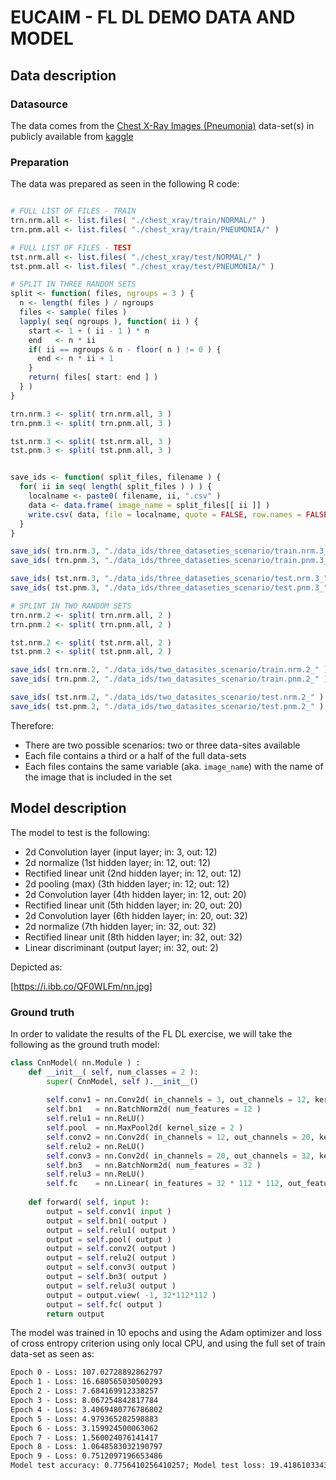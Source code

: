 # EUCAIM - FL DL DEMO DATA AND MODEL

## Data description

### Datasource

The data comes from the [Chest X-Ray Images (Pneumonia)](https://www.kaggle.com/datasets/paultimothymooney/chest-xray-pneumonia) data-set(s) in publicly available from [kaggle](https://www.kaggle.com)

### Preparation

The data was prepared as seen in the following R code:

```r

# FULL LIST OF FILES - TRAIN
trn.nrm.all <- list.files( "./chest_xray/train/NORMAL/" )
trn.pnm.all <- list.files( "./chest_xray/train/PNEUMONIA/" )

# FULL LIST OF FILES - TEST
tst.nrm.all <- list.files( "./chest_xray/test/NORMAL/" )
tst.pnm.all <- list.files( "./chest_xray/test/PNEUMONIA/" )

# SPLIT IN THREE RANDOM SETS
split <- function( files, ngroups = 3 ) {
  n <- length( files ) / ngroups
  files <- sample( files )
  lapply( seq( ngroups ), function( ii ) {
    start <- 1 + ( ii - 1 ) * n
    end   <- n * ii 
    if( ii == ngroups & n - floor( n ) != 0 ) {
      end <- n * ii + 1
    }
    return( files[ start: end ] )
  } )
}

trn.nrm.3 <- split( trn.nrm.all, 3 )
trn.pnm.3 <- split( trn.pnm.all, 3 )

tst.nrm.3 <- split( tst.nrm.all, 3 )
tst.pnm.3 <- split( tst.pnm.all, 3 )


save_ids <- function( split_files, filename ) {
  for( ii in seq( length( split_files ) ) ) {
    localname <- paste0( filename, ii, ".csv" )
    data <- data.frame( image_name = split_files[[ ii ]] )
    write.csv( data, file = localname, quote = FALSE, row.names = FALSE )
  }
}

save_ids( trn.nrm.3, "./data_ids/three_dataseties_scenario/train.nrm.3_" )
save_ids( trn.pnm.3, "./data_ids/three_dataseties_scenario/train.pnm.3_" )

save_ids( tst.nrm.3, "./data_ids/three_dataseties_scenario/test.nrm.3_" )
save_ids( tst.pnm.3, "./data_ids/three_dataseties_scenario/test.pnm.3_" )

# SPLINT IN TWO RANDOM SETS
trn.nrm.2 <- split( trn.nrm.all, 2 )
trn.pnm.2 <- split( trn.pnm.all, 2 )

tst.nrm.2 <- split( tst.nrm.all, 2 )
tst.pnm.2 <- split( tst.pnm.all, 2 )

save_ids( trn.nrm.2, "./data_ids/two_datasites_scenario/train.nrm.2_" )
save_ids( trn.pnm.2, "./data_ids/two_datasites_scenario/train.pnm.2_" )

save_ids( tst.nrm.2, "./data_ids/two_datasites_scenario/test.nrm.2_" )
save_ids( tst.pnm.2, "./data_ids/two_datasites_scenario/test.pnm.2_" )
```

Therefore:

 * There are two possible scenarios: two or three data-sites available
 * Each file contains a third or a half of the full data-sets
 * Each files contains the same variable (aka. `image_name`) with the name of the image that is included in the set
 
## Model description

The model to test is the following:

 * 2d Convolution layer (input layer; in: 3, out: 12)
 * 2d normalize (1st hidden layer; in: 12, out: 12)
 * Rectified linear unit (2nd hidden layer; in: 12, out: 12)
 * 2d pooling (max) (3th hidden layer; in: 12; out: 12)
 * 2d Convolution layer (4th hidden layer; in: 12, out: 20)
 * Rectified linear unit (5th hidden layer; in: 20, out: 20)
 * 2d Convolution layer (6th hidden layer; in: 20, out: 32)
 * 2d normalize (7th hidden layer; in: 32, out: 32)
 * Rectified linear unit (8th hidden layer; in: 32, out: 32)
 * Linear discriminant (output layer; in: 32, out: 2)        

Depicted as:

[https://i.ibb.co/QF0WLFm/nn.jpg]

### Ground truth

In order to validate the results of the FL DL exercise, we will take the following as the ground truth model:

```python
class CnnModel( nn.Module ) :
    def __init__( self, num_classes = 2 ):
        super( CnnModel, self ).__init__()
        
        self.conv1 = nn.Conv2d( in_channels = 3, out_channels = 12, kernel_size = 3, stride = 1, padding = 1 )
        self.bn1   = nn.BatchNorm2d( num_features = 12 )
        self.relu1 = nn.ReLU()   
        self.pool  = nn.MaxPool2d( kernel_size = 2 )
        self.conv2 = nn.Conv2d( in_channels = 12, out_channels = 20, kernel_size = 3, stride = 1, padding = 1 )
        self.relu2 = nn.ReLU()
        self.conv3 = nn.Conv2d( in_channels = 20, out_channels = 32, kernel_size = 3, stride = 1, padding = 1 )
        self.bn3   = nn.BatchNorm2d( num_features = 32 )
        self.relu3 = nn.ReLU()
        self.fc    = nn.Linear( in_features = 32 * 112 * 112, out_features = num_classes )
        
    def forward( self, input ):
        output = self.conv1( input )
        output = self.bn1( output )
        output = self.relu1( output )
        output = self.pool( output )
        output = self.conv2( output )
        output = self.relu2( output )
        output = self.conv3( output )
        output = self.bn3( output )
        output = self.relu3( output )            
        output = output.view( -1, 32*112*112 )
        output = self.fc( output )
        return output
```

The model was trained in 10 epochs and using the Adam optimizer and loss of cross entropy criterion using only local CPU, and using the full set of train data-set as seen as:

```txt
Epoch 0 - Loss: 107.02728892862797
Epoch 1 - Loss: 16.680565030500293
Epoch 2 - Loss: 7.684169912338257
Epoch 3 - Loss: 8.067254842817784
Epoch 4 - Loss: 3.4069480776786802
Epoch 5 - Loss: 4.979365282598883
Epoch 6 - Loss: 3.159924500063062
Epoch 7 - Loss: 1.560024076141417
Epoch 8 - Loss: 1.0648583032190797
Epoch 9 - Loss: 0.7512097196653486
Model test accuracy: 0.7756410256410257; Model test loss: 19.418610334396362
```
